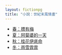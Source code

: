 ```yaml
---
layout: fictionpg
title: "小說：世紀末風情畫"
---
```



* [春：摽有梅](/fiction/fiction-Spring.html)
* [夏：阿菊婆的一天](/fiction/fiction-Summer.html)
* [秋：桂花伊底命](/fiction/fiction-Autumn.html)
* [冬：雨雪霏霏](/fiction/fiction-Winter.html)
  
  
